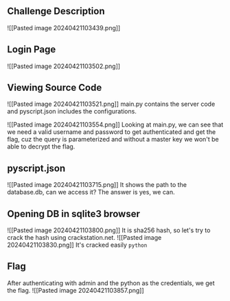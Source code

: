 ## Challenge Description

![[Pasted image 20240421103439.png]]

## Login Page

![[Pasted image 20240421103502.png]]

## Viewing Source Code

![[Pasted image 20240421103521.png]]
main.py contains the server code and pyscript.json includes the configurations.

![[Pasted image 20240421103554.png]]
Looking at main.py, we can see that we need a valid username and password to get authenticated and get the flag, cuz the query is parameterized and without a master key we won't be able to decrypt the flag.

## pyscript.json

![[Pasted image 20240421103715.png]]
It shows the path to the database.db, can we access it? The answer is yes, we can.

## Opening DB in sqlite3 browser

![[Pasted image 20240421103800.png]]
It is sha256 hash, so let's try to crack the hash using crackstation.net.
![[Pasted image 20240421103830.png]]
It's cracked easily `python`

## Flag

After authenticating with admin and the python as the credentials, we get the flag.
![[Pasted image 20240421103857.png]]


